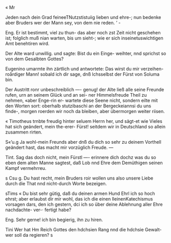 « Mr

Jeden nach dein Grad feineeTNutzstistuiig lieben und ehre-;
nun bedenke aber Bruders wer der Mann sey, von dem nie
reden. ’ -

Eng. Er ist bestimmt, viel zu thun- das aber noch zst
Zeit nicht geschehen ist; folglich muß nian warten, bis um
sieht-; wie er sich inseinetuswichtigen Amt benehtiren wird.

Der Alte ward unwillig. und sagte: Bist du ein Einge-
weihter, nnd sprichst so von dem Gesalbten Gottes?

Eugenino umarmte ihn zärtlich und antwortete: Das
wirst du mir verzeihen- roårdiger Mann! sobald ich dir sage,
dnß lchsselbst der Fürst von Soluma bin.

Der Austritt ronr unbeschreiblich —- genug! der Alte ließ
alle seine Freunde rufen, urn an seinem Glück und an sei-
ner Himmelsfreude Theil zu nehmen, «aber Enge-rin er-
wartete diese Seene nicht, sondern eilte mit den Worten sort:
oberhalb stutzibaschi an der Bergeckeiannsi du uns finde-,
morgen roerden wir noch da bleiben, aber übermorgen weiter
riisen.

« Timotheus trnbte freudig hinter seluem Herrn her, und
sägt-et wie Vieles hat sich geändert, mein the-erer- Fürst!
seitdem wir in Deutschland so allein zusammen rirten.

S«’u.g Ja wohl-mein Freunds aber dnß du dich so sehr
zu deinem Vorthell geändert hast, das macht mir vorzüglich
Freude. —

Tint. Sag das doch nicht, mein Fürstl —- erinnere dich
dochz was du so eben dem alten Manne sagtest, daß Lob
nnd Ehre dem Demüthigen seinen Kampf vermehrreu.

s Csu g. Du hast recht, mein Bruders roir wollen uns also
unsere Liebe durch die That nnd nicht-durch Worte bezeigen.

sTims « Du bist sehr gütig, daß du deinen armen Hund
Ehrl ich so hoch ehrst; aber erlaubst dir mir wohl, das ich
die einen lleinenKatechismus vorsagen dars, den ich gestern,
dci ich so über deine Ablehnung aller Ehre nachdachte- ver-·
fertigt habe?

Eng. Sehr gerne! ich bin begierig, ihn zu hiren.

Tini Wer hat Hm Reich Gottes den hdchsien Rang nnd
die hdchsie Gewalt- wer soll da regieren? s

